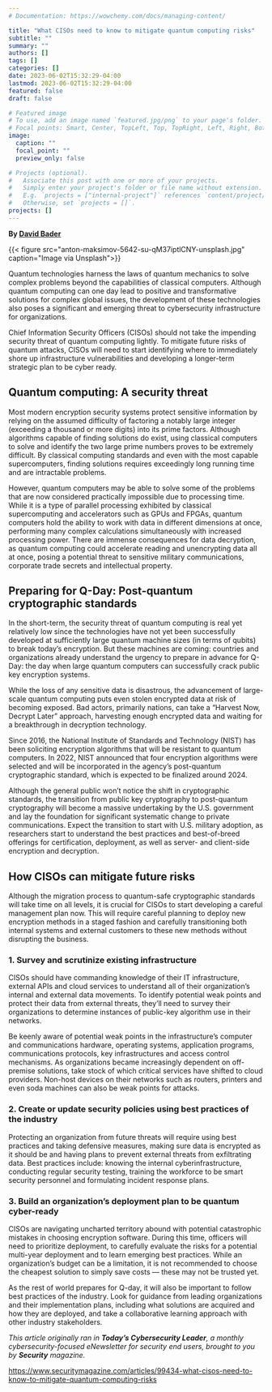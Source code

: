 ```yaml
---
# Documentation: https://wowchemy.com/docs/managing-content/

title: "What CISOs need to know to mitigate quantum computing risks"
subtitle: ""
summary: ""
authors: []
tags: []
categories: []
date: 2023-06-02T15:32:29-04:00
lastmod: 2023-06-02T15:32:29-04:00
featured: false
draft: false

# Featured image
# To use, add an image named `featured.jpg/png` to your page's folder.
# Focal points: Smart, Center, TopLeft, Top, TopRight, Left, Right, BottomLeft, Bottom, BottomRight.
image:
  caption: ""
  focal_point: ""
  preview_only: false

# Projects (optional).
#   Associate this post with one or more of your projects.
#   Simply enter your project's folder or file name without extension.
#   E.g. `projects = ["internal-project"]` references `content/project/deep-learning/index.md`.
#   Otherwise, set `projects = []`.
projects: []
---
```


**By [David Bader](https://www.securitymagazine.com/authors/4442-david-bader)**

{{< figure src="anton-maksimov-5642-su-qM37iptlCNY-unsplash.jpg" caption="Image via Unsplash">}}

Quantum technologies harness the laws of quantum mechanics to solve complex problems beyond the capabilities of classical computers. Although quantum computing can one day lead to positive and transformative solutions for complex global issues, the development of these technologies also poses a significant and emerging threat to cybersecurity infrastructure for organizations. 

Chief Information Security Officers (CISOs) should not take the impending security threat of quantum computing lightly. To mitigate future risks of quantum attacks, CISOs will need to start identifying where to immediately shore up infrastructure vulnerabilities and developing a longer-term strategic plan to be cyber ready.

## Quantum computing: A security threat ##

Most modern encryption security systems protect sensitive information by relying on the assumed difficulty of factoring a notably large integer (exceeding a thousand or more digits) into its prime factors. Although algorithms capable of finding solutions do exist, using classical computers to solve and identify the two large prime numbers proves to be extremely difficult. By classical computing standards and even with the most capable supercomputers, finding solutions requires exceedingly long running time and are intractable problems. 

However, quantum computers may be able to solve some of the problems that are now considered practically impossible due to processing time. While it is a type of parallel processing exhibited by classical supercomputing and accelerators such as GPUs and FPGAs, quantum computers hold the ability to work with data in different dimensions at once, performing many complex calculations simultaneously with increased processing power. There are immense consequences for data decryption, as quantum computing could accelerate reading and unencrypting data all at once, posing a potential threat to sensitive military communications, corporate trade secrets and intellectual property.

## Preparing for Q-Day: Post-quantum cryptographic standards ##

In the short-term, the security threat of quantum computing is real yet relatively low since the technologies have not yet been successfully developed at sufficiently large quantum machine sizes (in terms of qubits) to break today’s encryption. But these machines are coming: countries and organizations already understand the urgency to prepare in advance for Q-Day: the day when large quantum computers can successfully crack public key encryption systems. 

While the loss of any sensitive data is disastrous, the advancement of large-scale quantum computing puts even stolen encrypted data at risk of becoming exposed. Bad actors, primarily nations, can take a “Harvest Now, Decrypt Later” approach, harvesting enough encrypted data and waiting for a breakthrough in decryption technology.

Since 2016, the National Institute of Standards and Technology (NIST) has been soliciting encryption algorithms that will be resistant to quantum computers. In 2022, NIST announced that four encryption algorithms were selected and will be incorporated in the agency’s post-quantum cryptographic standard, which is expected to be finalized around 2024.

Although the general public won’t notice the shift in cryptographic standards, the transition from public key cryptography to post-quantum cryptography will become a massive undertaking by the U.S. government and lay the foundation for significant systematic change to private communications. Expect the transition to start with U.S. military adoption, as researchers start to understand the best practices and best-of-breed offerings for certification, deployment, as well as server- and client-side encryption and decryption.

## How CISOs can mitigate future risks ##

Although the migration process to quantum-safe cryptographic standards will take time on all levels, it is crucial for CISOs to start developing a careful management plan now. This will require careful planning to deploy new encryption methods in a staged fashion and carefully transitioning both internal systems and external customers to these new methods without disrupting the business. 

### 1. Survey and scrutinize existing infrastructure ###

CISOs should have commanding knowledge of their IT infrastructure, external APIs and cloud services to understand all of their organization’s internal and external data movements. To identify potential weak points and protect their data from external threats, they’ll need to survey their organizations to determine instances of public-key algorithm use in their networks. 

Be keenly aware of potential weak points in the infrastructure’s computer and communications hardware, operating systems, application programs, communications protocols, key infrastructures and access control mechanisms. As organizations became increasingly dependent on off-premise solutions, take stock of which critical services have shifted to cloud providers. Non-host devices on their networks such as routers, printers and even soda machines can also be weak points for attacks.

### 2. Create or update security policies using best practices of the industry ###

Protecting an organization from future threats will require using best practices and taking defensive measures, making sure data is encrypted as it should be and having plans to prevent external threats from exfiltrating data. Best practices include: knowing the internal cyberinfrastructure, conducting regular security testing, training the workforce to be smart security personnel and formulating incident response plans. 

### 3. Build an organization’s deployment plan to be quantum cyber-ready ###

CISOs are navigating uncharted territory abound with potential catastrophic mistakes in choosing encryption software. During this time, officers will need to prioritize deployment, to carefully evaluate the risks for a potential multi-year deployment and to learn emerging best practices. While an organization’s budget can be a limitation, it is not recommended to choose the cheapest solution to simply save costs — these may not be trusted yet. 

As the rest of world prepares for Q-day, it will also be important to follow best practices of the industry. Look for guidance from leading organizations and their implementation plans, including what solutions are acquired and how they are deployed, and take a collaborative learning approach with other industry stakeholders. 

*This article originally ran in **Today’s Cybersecurity Leader**, a monthly cybersecurity-focused eNewsletter for security end users, brought to you by **Security** magazine.*

https://www.securitymagazine.com/articles/99434-what-cisos-need-to-know-to-mitigate-quantum-computing-risks

